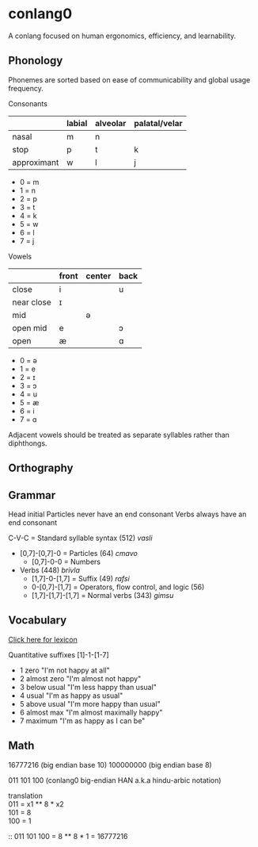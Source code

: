 # conlang0
A conlang focused on human ergonomics, efficiency, and learnability.
   
## Phonology
Phonemes are sorted based on ease of communicability and global usage frequency.

Consonants  

|           |labial|alveolar|palatal/velar|  
|-----------|------|--------|-------------|
|nasal      |m     |n       |             |
|stop       |p     |t       |k            |
|approximant|w     |l       |j            |

- 0 = m
- 1 = n
- 2 = p
- 3 = t
- 4 = k
- 5 = w
- 6 = l
- 7 = j

Vowels 

|          |front|center|back|  
|----------|-----|------|----|
|close     |i    |      |u   |
|near close|ɪ    |      |    |
|mid       |     |ə     |    |
|open mid  |e    |      |ɔ   |
|open      |æ    |      |ɑ   |

- 0 = ə
- 1 = e
- 2 = ɪ
- 3 = ɔ
- 4 = u
- 5 = æ
- 6 = i
- 7 = ɑ

Adjacent vowels should be treated as separate syllables rather than diphthongs.

## Orthography  
  
## Grammar
Head initial
Particles never have an end consonant
Verbs always have an end consonant

C-V-C = Standard syllable syntax (512) *vasli*

- [0,7]-[0,7]-0 = Particles (64) *cmavo*
	- [0,7]-0-0 = Numbers
- Verbs (448) *brivla*
	- [1,7]-0-[1,7] = Suffix (49) *rafsi*
	- 0-[0,7]-[1,7] = Operators, flow control, and logic (56)
	- [1,7]-[1,7]-[1,7] = Normal verbs (343) *gimsu*


## Vocabulary   
[Click here for lexicon](lexicon.md) 

Quantitative suffixes [1]-1-[1-7]

- 1	zero		"I'm not happy at all"
- 2	almost zero	"I'm almost not happy"
- 3	below usual	"I'm less happy than usual"
- 4	usual		"I'm as happy as usual"
- 5	above usual	"I'm more happy than usual"
- 6	almost max	"I'm almost maximally happy"
- 7	maximum		"I'm as happy as I can be"

## Math
16777216	(big endian base 10)
100000000	(big endian base 8)  

011 101 100		(conlang0 big-endian HAN a.k.a hindu-arbic notation)  
  
translation  
011 = x1 ** 8 * x2  
101 = 8  
100 = 1  
  
:: 011 101 100 = 8 ** 8 * 1 = 16777216

